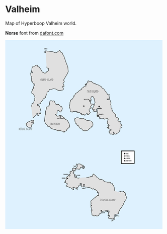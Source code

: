 # Valheim

Map of Hyperboop Valheim world.

**Norse** font from [dafont.com](https://www.dafont.com/norse.font)

<a href="http://garykac.gitub.io/valheim/map.png"><img src="map.png" width="500px"/></a>
